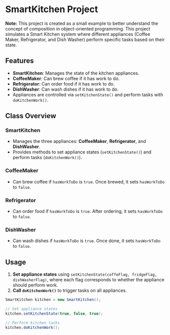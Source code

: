 # SmartKitchen Project
**Note:** This project is created as a small example to better understand the concept of composition in object-oriented programming.
This project simulates a Smart Kitchen system where different appliances (Coffee Maker, Refrigerator, and Dish Washer) perform specific tasks based on their state.

## Features

- **SmartKitchen**: Manages the state of the kitchen appliances.
- **CoffeeMaker**: Can brew coffee if it has work to do.
- **Refrigerator**: Can order food if it has work to do.
- **DishWasher**: Can wash dishes if it has work to do.
- Appliances are controlled via `setKitchenState()` and perform tasks with `doKitchenWork()`.

## Class Overview

### SmartKitchen

- Manages the three appliances: **CoffeeMaker**, **Refrigerator**, and **DishWasher**.
- Provides methods to set appliance states (`setKitchenState()`) and perform tasks (`doKitchenWork()`).

### CoffeeMaker

- Can brew coffee if `hasWorkToDo` is `true`. Once brewed, it sets `hasWorkToDo` to `false`.

### Refrigerator

- Can order food if `hasWorkToDo` is `true`. After ordering, it sets `hasWorkToDo` to `false`.

### DishWasher

- Can wash dishes if `hasWorkToDo` is `true`. Once done, it sets `hasWorkToDo` to `false`.

## Usage

1. **Set appliance states** using `setKitchenState(coffeFlag, fridgeFlag, dishWasherFlag)`, where each flag corresponds to whether the appliance should perform work.
2. **Call `doKitchenWork()`** to trigger tasks on all appliances.

```java
SmartKitchen kitchen = new SmartKitchen();

// Set appliance states
kitchen.setKitchenState(true, false, true);

// Perform kitchen tasks
kitchen.doKitchenWork();
